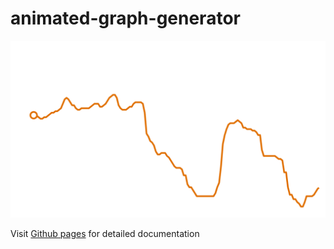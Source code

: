 # animated-graph-generator

![Sample graph](docs/example.png "Sample graph")

Visit [Github pages](https://martodox.github.io/animated-graph-generator/#/) for detailed documentation
